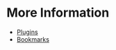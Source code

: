 More Information
==========

- [Plugins](https://github.com/philosowaffle/NewDeviceSetup/blob/master/Windows/Chrome/Plugins.md)
- [Bookmarks](https://github.com/philosowaffle/NewDeviceSetup/blob/master/Windows/Chrome/Bookmarks)

